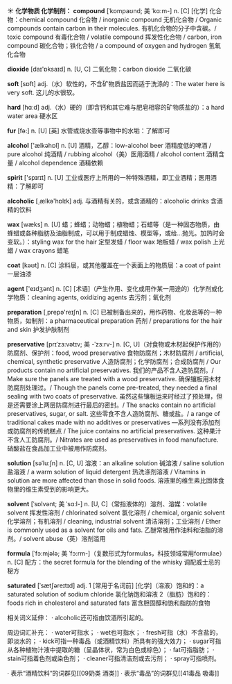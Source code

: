 ☀ <span class="category">**化学物质 化学制剂：**</span>
<span class="vocabulary">**compound**</span> [ˈkɒmpaʊnd; 美 ˈkɑ:m-]
<span class="definition">n. [C] [化学] 化合物：</span>chemical compound 化合物 / inorganic compound 无机化合物 / Organic compounds contain carbon in their molecules. 有机化合物的分子中含碳。/ toxic compound 有毒化合物 / volatile compound 挥发性化合物 / carbon, iron compound 碳化合物；铁化合物 / a compound of oxygen and hydrogen 氢氧化合物

<span class="vocabulary">**dioxide**</span> [daɪ'ɒksaɪd] 
<span class="definition">n. [U, C] 二氧化物：</span>carbon dioxide 二氧化碳

<span class="vocabulary">**soft**</span> [sɒft] 
<span class="definition">adj.（水）软性的，不含矿物质盐因而适于洗涤的：</span>The water here is very soft. 这儿的水很软。

<span class="vocabulary">**hard**</span> [hɑːd] 
<span class="definition">adj.（水）硬的（即含钙和其它难与肥皂相容的矿物质盐的）：</span>a hard water area 硬水区

<span class="vocabulary">**fur**</span> [fə:] 
<span class="definition">n. [U] [英] 水管或烧水壶等事物中的水垢：</span>了解即可

<span class="vocabulary">**alcohol**</span> ['ælkəhɒl] 
<span class="definition">n. [U] 酒精，乙醇：</span>low-alcohol beer 酒精度低的啤酒 / pure alcohol 纯酒精 / rubbing alcohol（美）医用酒精 / alcohol content 酒精含量 / alcohol dependence 酒精依赖

<span class="vocabulary">**spirit**</span> ['spɪrɪt] 
<span class="definition">n. [U] 工业或医疗上所用的一种特殊酒精，即工业酒精；医用酒精：</span>了解即可

<span class="vocabulary">**alcoholic**</span> [͵ælkə'hɒlɪk] 
<span class="definition">adj. 与酒精有关的，或含酒精的：</span>alcoholic drinks 含酒精的饮料

<span class="vocabulary">**wax**</span> [wæks] 
<span class="definition">n. [U] 蜡；蜂蜡；动物蜡；植物蜡；石蜡等（是一种固态物质，由蜂蜡或各种脂肪及油脂制成，可以用于制成蜡烛、模型等，或给…抛光。加热时会变软。）：</span>styling wax for the hair 定型发蜡 / floor wax 地板蜡 / wax polish 上光蜡 / wax crayons 蜡笔

<span class="vocabulary">**coat**</span> [kəʊt] 
<span class="definition">n. [C] 涂料层，或其他覆盖在一个表面上的物质层：</span>a coat of paint 一层油漆

<span class="vocabulary">**agent**</span> ['eɪdӡənt] 
<span class="definition">n. [C] [术语]（产生作用、变化或用作某一用途的）化学剂或化学物质：</span>cleaning agents, oxidizing agents 去污剂；氧化剂

<span class="vocabulary">**preparation**</span> [͵prepə'reɪʃn] 
<span class="definition">n. [C] 已被制备出来的，用作药物、化妆品等的一种物质，如制剂：</span>a pharmaceutical preparation 药剂 / preparations for the hair and skin 护发护肤制剂
                      
<span class="vocabulary">**preservative**</span> [prɪˈzɜ:vətɪv; 美 -ˈzɜ:rv-]
<span class="definition">n. [C, U]（对食物或木材起保护作用的）防腐剂、保护剂：</span>food, wood preservative 食物防腐剂；木材防腐剂 / artificial, chemical, synthetic preservative 人造防腐剂；化学防腐剂；合成防腐剂 / Our products contain no artificial preservatives. 我们的产品不含人造防腐剂。/ Make sure the panels are treated with a wood preservative. 确保镶板用木材防腐剂处理过。/ Though the panels come pre-treated, they needed a final sealing with two coats of preservative. 虽然这些镶板运来时经过了预处理，但是还需要涂上两层防腐剂进行最后的密封。/ The snacks contain no artificial preservatives, sugar, or salt. 这些零食不含人造防腐剂、糖或盐。/ a range of traditional cakes made with no additives or preservatives —系列没有添加剂或防腐剂的传统糕点 / The juice contains no artificial preservatives. 这种果汁不含人工防腐剂。/ Nitrates are used as preservatives in food manufacture. 硝酸盐在食品加工业中被用作防腐剂。

<span class="vocabulary">**solution**</span> [səˈlu:ʃn]
<span class="definition">n. [C, U] 溶液：</span>an alkaline solution 碱溶液 / saline solution 盐溶液 / a warm solution of liquid detergent 热洗涤剂溶液 / Vitamins in solution are more affected than those in solid foods. 溶液里的维生素比固体食物里的维生素受到的影响更大。
                      
<span class="vocabulary">**solvent**</span> [ˈsɒlvənt; 美 ˈsɑ:l-]
<span class="definition">n. [U, C]（常指液体的）溶剂、溶媒：</span>volatile solvent 挥发性溶剂 / chlorinated solvent 氯化溶剂 / chemical, organic solvent 化学溶剂；有机溶剂 / cleaning, industrial solvent 清洁溶剂；工业溶剂 / Ether is commonly used as a solvent for oils and fats. 乙醚常被用作油料和油脂的溶剂。/ solvent abuse（英）溶剂滥用

<span class="vocabulary">**formula**</span> [ˈfɔ:mjələ; 美 ˈfɔ:rm-]（复数形式为formulas，科技领域常用formulae）
<span class="definition">n. [C] 配方：</span>the secret formula for the blending of the whisky 调配威士忌的秘方
           
<span class="vocabulary">**saturated**</span> [ˈsætʃəreɪtɪd]
<span class="definition">adj. 1 [常用于名词前] [化学]（溶液）饱和的：</span>a saturated solution of sodium chloride 氯化钠饱和溶液 <span class="definition">2（脂肪）饱和的：</span>foods rich in cholesterol and saturated fats 富含胆固醇和饱和脂肪的食物

相关词义延伸：
· alcoholic还可指由饮酒所引起的。

周边词汇补充：
· water可指水；
· wet也可指水；
· fresh可指（水）不含盐的，即淡水的；
· kick可指一种毒品（或酒精饮料）所具有的强大效力；
· sugar可指从各种植物汁液中提取的糖（呈晶体状，常为白色或棕色）；
· fat可指脂肪；
· stain可指着色剂或染色剂；
· cleaner可指清洁剂或去污剂；
· spray可指喷剂。

· 表示“酒精饮料”的词群见[[09奶类 酒类]]
· 表示“毒品”的词群见[[41毒品 吸毒]]
